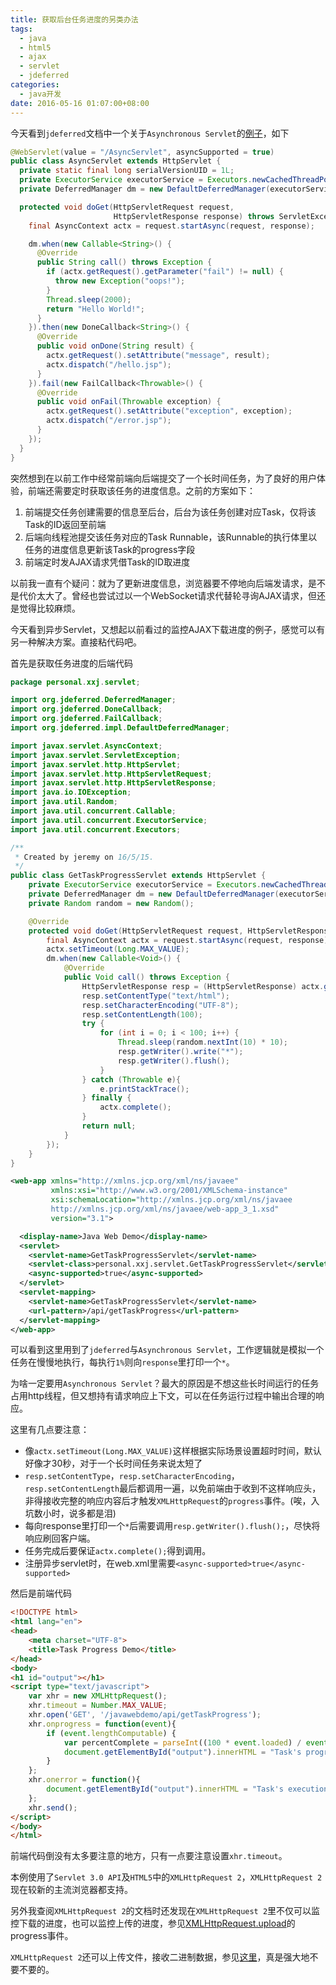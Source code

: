 ```yaml
---
title: 获取后台任务进度的另类办法
tags:
  - java
  - html5
  - ajax
  - servlet
  - jdeferred
categories:
  - java开发
date: 2016-05-16 01:07:00+08:00
---
```

今天看到`jdeferred`文档中一个关于`Asynchronous Servlet`的[例子](https://github.com/jdeferred/jdeferred)，如下

```java
@WebServlet(value = "/AsyncServlet", asyncSupported = true)
public class AsyncServlet extends HttpServlet {
  private static final long serialVersionUID = 1L;
  private ExecutorService executorService = Executors.newCachedThreadPool();
  private DeferredManager dm = new DefaultDeferredManager(executorService);

  protected void doGet(HttpServletRequest request,
                       HttpServletResponse response) throws ServletException, IOException {
    final AsyncContext actx = request.startAsync(request, response);

    dm.when(new Callable<String>() {
      @Override
      public String call() throws Exception {
        if (actx.getRequest().getParameter("fail") != null) {
          throw new Exception("oops!");
        }
        Thread.sleep(2000);
        return "Hello World!";
      }
    }).then(new DoneCallback<String>() {
      @Override
      public void onDone(String result) {
        actx.getRequest().setAttribute("message", result);
        actx.dispatch("/hello.jsp");
      }
    }).fail(new FailCallback<Throwable>() {
      @Override
      public void onFail(Throwable exception) {
        actx.getRequest().setAttribute("exception", exception);
        actx.dispatch("/error.jsp");
      }
    });
  }
}
```

突然想到在以前工作中经常前端向后端提交了一个长时间任务，为了良好的用户体验，前端还需要定时获取该任务的进度信息。之前的方案如下：

1. 前端提交任务创建需要的信息至后台，后台为该任务创建对应Task，仅将该Task的ID返回至前端
2. 后端向线程池提交该任务对应的Task Runnable，该Runnable的执行体里以任务的进度信息更新该Task的progress字段
3. 前端定时发AJAX请求凭借Task的ID取进度

以前我一直有个疑问：就为了更新进度信息，浏览器要不停地向后端发请求，是不是代价太大了。曾经也尝试过以一个WebSocket请求代替轮寻询AJAX请求，但还是觉得比较麻烦。

今天看到异步Servlet，又想起以前看过的监控AJAX下载进度的例子，感觉可以有另一种解决方案。直接粘代码吧。

首先是获取任务进度的后端代码

```java
package personal.xxj.servlet;

import org.jdeferred.DeferredManager;
import org.jdeferred.DoneCallback;
import org.jdeferred.FailCallback;
import org.jdeferred.impl.DefaultDeferredManager;

import javax.servlet.AsyncContext;
import javax.servlet.ServletException;
import javax.servlet.http.HttpServlet;
import javax.servlet.http.HttpServletRequest;
import javax.servlet.http.HttpServletResponse;
import java.io.IOException;
import java.util.Random;
import java.util.concurrent.Callable;
import java.util.concurrent.ExecutorService;
import java.util.concurrent.Executors;

/**
 * Created by jeremy on 16/5/15.
 */
public class GetTaskProgressServlet extends HttpServlet {
    private ExecutorService executorService = Executors.newCachedThreadPool();
    private DeferredManager dm = new DefaultDeferredManager(executorService);
    private Random random = new Random();

    @Override
    protected void doGet(HttpServletRequest request, HttpServletResponse response) throws ServletException, IOException {
        final AsyncContext actx = request.startAsync(request, response);
        actx.setTimeout(Long.MAX_VALUE);
        dm.when(new Callable<Void>() {
            @Override
            public Void call() throws Exception {
                HttpServletResponse resp = (HttpServletResponse) actx.getResponse();
                resp.setContentType("text/html");
                resp.setCharacterEncoding("UTF-8");
                resp.setContentLength(100);
                try {
                    for (int i = 0; i < 100; i++) {
                        Thread.sleep(random.nextInt(10) * 10);
                        resp.getWriter().write("*");
                        resp.getWriter().flush();
                    }
                } catch (Throwable e){
                    e.printStackTrace();
                } finally {
                    actx.complete();
                }
                return null;
            }
        });
    }
}
```

```xml
<web-app xmlns="http://xmlns.jcp.org/xml/ns/javaee"
         xmlns:xsi="http://www.w3.org/2001/XMLSchema-instance"
         xsi:schemaLocation="http://xmlns.jcp.org/xml/ns/javaee
		 http://xmlns.jcp.org/xml/ns/javaee/web-app_3_1.xsd"
         version="3.1">

  <display-name>Java Web Demo</display-name>
  <servlet>
    <servlet-name>GetTaskProgressServlet</servlet-name>
    <servlet-class>personal.xxj.servlet.GetTaskProgressServlet</servlet-class>
    <async-supported>true</async-supported>
  </servlet>
  <servlet-mapping>
    <servlet-name>GetTaskProgressServlet</servlet-name>
    <url-pattern>/api/getTaskProgress</url-pattern>
  </servlet-mapping>
</web-app>
```

可以看到这里用到了`jdeferred`与`Asynchronous Servlet`，工作逻辑就是模拟一个任务在慢慢地执行，每执行`1%`则向`response`里打印一个`*`。

为啥一定要用`Asynchronous Servlet`？最大的原因是不想这些长时间运行的任务占用http线程，但又想持有请求响应上下文，可以在任务运行过程中输出合理的响应。

这里有几点要注意：

* 像`actx.setTimeout(Long.MAX_VALUE)`这样根据实际场景设置超时时间，默认好像才30秒，对于一个长时间任务来说太短了
* `resp.setContentType`，`resp.setCharacterEncoding`，`resp.setContentLength`最后都调用一遍，以免前端由于收到不这样响应头，非得接收完整的响应内容后才触发`XMLHttpRequest`的`progress`事件。(唉，入坑数小时，说多都是泪)
* 每向response里打印一个`*`后需要调用`resp.getWriter().flush();`，尽快将响应刷回客户端。
* 任务完成后要保证`actx.complete();`得到调用。
* 注册异步servlet时，在web.xml里需要`<async-supported>true</async-supported>`

然后是前端代码

```html
<!DOCTYPE html>
<html lang="en">
<head>
    <meta charset="UTF-8">
    <title>Task Progress Demo</title>
</head>
<body>
<h1 id="output"></h1>
<script type="text/javascript">
    var xhr = new XMLHttpRequest();
    xhr.timeout = Number.MAX_VALUE;
    xhr.open('GET', '/javawebdemo/api/getTaskProgress');
    xhr.onprogress = function(event){
        if (event.lengthComputable) {
            var percentComplete = parseInt((100 * event.loaded) / event.total);
            document.getElementById("output").innerHTML = "Task's progress is " + percentComplete + "%";
        }
    };
    xhr.onerror = function(){
        document.getElementById("output").innerHTML = "Task's execution is failed";
    };
    xhr.send();
</script>
</body>
</html>
```

前端代码倒没有太多要注意的地方，只有一点要注意设置`xhr.timeout`。

本例使用了`Servlet 3.0 API`及`HTML5`中的`XMLHttpRequest 2`，`XMLHttpRequest 2`现在较新的主流浏览器都支持。

另外我查阅`XMLHttpRequest 2`的文档时还发现在`XMLHttpRequest 2`里不仅可以监控下载的进度，也可以监控上传的进度，参见[XMLHttpRequest.upload](https://developer.mozilla.org/en-US/docs/Web/API/XMLHttpRequest/upload)的progress事件。

`XMLHttpRequest 2`还可以上传文件，接收二进制数据，参见[这里](http://www.ruanyifeng.com/blog/2012/09/xmlhttprequest_level_2.html)，真是强大地不要不要的。
